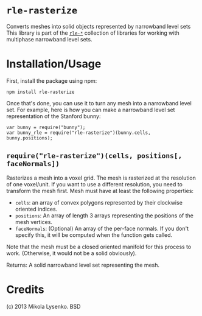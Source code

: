 `rle-rasterize`
==============
Converts meshes into solid objects represented by narrowband level sets  This library is part of the [`rle-*`](https://github.com/mikolalysenko/rle-csg) collection of libraries for working with multiphase narrowband level sets.

Installation/Usage
==================
First, install the package using npm:

    npm install rle-rasterize
    
Once that's done, you can use it to turn any mesh into a narrowband level set.  For example, here is how you can make a narrowband level set representation of the Stanford bunny:

    var bunny = require("bunny");
    var bunny_rle = require("rle-rasterize")(bunny.cells, bunny.positions);

`require("rle-rasterize")(cells, positions[, faceNormals])`
--------------------------------
Rasterizes a mesh into a voxel grid.  The mesh is rasterized at the resolution of one voxel/unit.  If you want to use a different resolution, you need to transform the mesh first.  Mesh must have at least the following properties:

* `cells`: an array of convex polygons represented by their clockwise oriented indices.
* `positions`: An array of length 3 arrays representing the positions of the mesh vertices.
* `faceNormals`: (Optional) An array of the per-face normals.  If you don't specify this, it will be computed when the function gets called.

Note that the mesh must be a closed oriented manifold for this process to work.  (Otherwise, it would not be a solid obviously).

Returns:  A solid narrowband level set representing the mesh.

Credits
=======
(c) 2013 Mikola Lysenko. BSD
